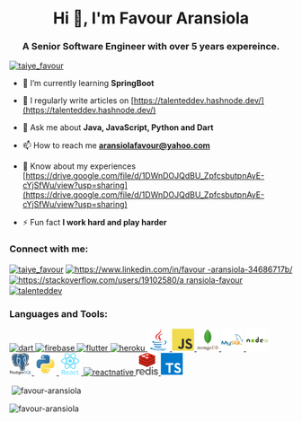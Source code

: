<h1 align="center">Hi 👋, I'm Favour Aransiola</h1>
<h3 align="center">A Senior Software Engineer with over 5 years expereince.</h3>

<p align="left"> <a href="https://twitter.com/taiye_favour" target="blank"><img src="https://img.shields.io/twitter/follow/taiye_favour?logo=twitter&style=for-the-badge" alt="taiye_favour" /></a> </p>

- 🌱 I’m currently learning **SpringBoot**

- 📝 I regularly write articles on [https://talenteddev.hashnode.dev/](https://talenteddev.hashnode.dev/)

- 💬 Ask me about **Java, JavaScript, Python and Dart**

- 📫 How to reach me **aransiolafavour@yahoo.com**

- 📄 Know about my experiences [https://drive.google.com/file/d/1DWnDOJQdBU_ZpfcsbutpnAyE-cYjSfWu/view?usp=sharing](https://drive.google.com/file/d/1DWnDOJQdBU_ZpfcsbutpnAyE-cYjSfWu/view?usp=sharing)

- ⚡ Fun fact **I work hard and play harder**

<h3 align="left">Connect with me:</h3>
<p align="left">
<a href="https://twitter.com/taiye_favour" target="blank"><img align="center" src="https://raw.githubusercontent.com/rahuldkjain/github-profile-readme-generator/master/src/images/icons/Social/twitter.svg" alt="taiye_favour" height="30" width="40" /></a>
<a href="https://linkedin.com/in/https://www.linkedin.com/in/favour -aransiola-34686717b/" target="blank"><img align="center" src="https://raw.githubusercontent.com/rahuldkjain/github-profile-readme-generator/master/src/images/icons/Social/linked-in-alt.svg" alt="https://www.linkedin.com/in/favour -aransiola-34686717b/" height="30" width="40" /></a>
<a href="https://stackoverflow.com/users/https://stackoverflow.com/users/19102580/a ransiola-favour" target="blank"><img align="center" src="https://raw.githubusercontent.com/rahuldkjain/github-profile-readme-generator/master/src/images/icons/Social/stack-overflow.svg" alt="https://stackoverflow.com/users/19102580/a ransiola-favour" height="30" width="40" /></a>
<a href="https://hashnode.com/talenteddev" target="blank"><img align="center" src="https://raw.githubusercontent.com/rahuldkjain/github-profile-readme-generator/master/src/images/icons/Social/hashnode.svg" alt="talenteddev" height="30" width="40" /></a>
</p>

<h3 align="left">Languages and Tools:</h3>
<p align="left"> <a href="https://dart.dev" target="_blank" rel="noreferrer"> <img src="https://www.vectorlogo.zone/logos/dartlang/dartlang-icon.svg" alt="dart" width="40" height="40"/> </a> <a href="https://firebase.google.com/" target="_blank" rel="noreferrer"> <img src="https://www.vectorlogo.zone/logos/firebase/firebase-icon.svg" alt="firebase" width="40" height="40"/> </a> <a href="https://flutter.dev" target="_blank" rel="noreferrer"> <img src="https://www.vectorlogo.zone/logos/flutterio/flutterio-icon.svg" alt="flutter" width="40" height="40"/> </a> <a href="https://heroku.com" target="_blank" rel="noreferrer"> <img src="https://www.vectorlogo.zone/logos/heroku/heroku-icon.svg" alt="heroku" width="40" height="40"/> </a> <a href="https://www.java.com" target="_blank" rel="noreferrer"> <img src="https://raw.githubusercontent.com/devicons/devicon/master/icons/java/java-original.svg" alt="java" width="40" height="40"/> </a> <a href="https://developer.mozilla.org/en-US/docs/Web/JavaScript" target="_blank" rel="noreferrer"> <img src="https://raw.githubusercontent.com/devicons/devicon/master/icons/javascript/javascript-original.svg" alt="javascript" width="40" height="40"/> </a> <a href="https://www.mongodb.com/" target="_blank" rel="noreferrer"> <img src="https://raw.githubusercontent.com/devicons/devicon/master/icons/mongodb/mongodb-original-wordmark.svg" alt="mongodb" width="40" height="40"/> </a> <a href="https://www.mysql.com/" target="_blank" rel="noreferrer"> <img src="https://raw.githubusercontent.com/devicons/devicon/master/icons/mysql/mysql-original-wordmark.svg" alt="mysql" width="40" height="40"/> </a> <a href="https://nodejs.org" target="_blank" rel="noreferrer"> <img src="https://raw.githubusercontent.com/devicons/devicon/master/icons/nodejs/nodejs-original-wordmark.svg" alt="nodejs" width="40" height="40"/> </a> <a href="https://www.postgresql.org" target="_blank" rel="noreferrer"> <img src="https://raw.githubusercontent.com/devicons/devicon/master/icons/postgresql/postgresql-original-wordmark.svg" alt="postgresql" width="40" height="40"/> </a> <a href="https://www.python.org" target="_blank" rel="noreferrer"> <img src="https://raw.githubusercontent.com/devicons/devicon/master/icons/python/python-original.svg" alt="python" width="40" height="40"/> </a> <a href="https://reactjs.org/" target="_blank" rel="noreferrer"> <img src="https://raw.githubusercontent.com/devicons/devicon/master/icons/react/react-original-wordmark.svg" alt="react" width="40" height="40"/> </a> <a href="https://reactnative.dev/" target="_blank" rel="noreferrer"> <img src="https://reactnative.dev/img/header_logo.svg" alt="reactnative" width="40" height="40"/> </a> <a href="https://redis.io" target="_blank" rel="noreferrer"> <img src="https://raw.githubusercontent.com/devicons/devicon/master/icons/redis/redis-original-wordmark.svg" alt="redis" width="40" height="40"/> </a> <a href="https://www.typescriptlang.org/" target="_blank" rel="noreferrer"> <img src="https://raw.githubusercontent.com/devicons/devicon/master/icons/typescript/typescript-original.svg" alt="typescript" width="40" height="40"/> </a> </p>

<p>&nbsp;<img align="center" src="https://github-readme-stats.vercel.app/api?username=favour-aransiola&show_icons=true&locale=en" alt="favour-aransiola" /></p>

<p><img align="center" src="https://github-readme-streak-stats.herokuapp.com/?user=favour-aransiola&" alt="favour-aransiola" /></p>
